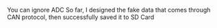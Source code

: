 You can ignore ADC
So far, I designed the fake data that comes through CAN protocol, then successfully saved it to SD Card

